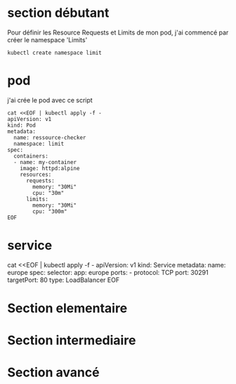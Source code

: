 # section débutant
Pour définir les Resource Requests et Limits de mon pod, j'ai commencé par créer le namespace 'Limits'
 
```
kubectl create namespace limit
```
# pod
j'ai crée le pod avec ce script

```
cat <<EOF | kubectl apply -f -
apiVersion: v1
kind: Pod
metadata:
  name: ressource-checker
  namespace: limit
spec:
  containers:
  - name: my-container
    image: httpd:alpine
    resources:
      requests:
        memory: "30Mi"
        cpu: "30m"
      limits:
        memory: "30Mi"
        cpu: "300m"
EOF
```
# service
cat <<EOF | kubectl apply -f -
apiVersion: v1
kind: Service
metadata:
  name: europe
spec:
  selector:
    app: europe
  ports:
    - protocol: TCP
      port: 30291
      targetPort: 80
  type: LoadBalancer
EOF

# Section elementaire 

# Section intermediaire

# Section avancé 


